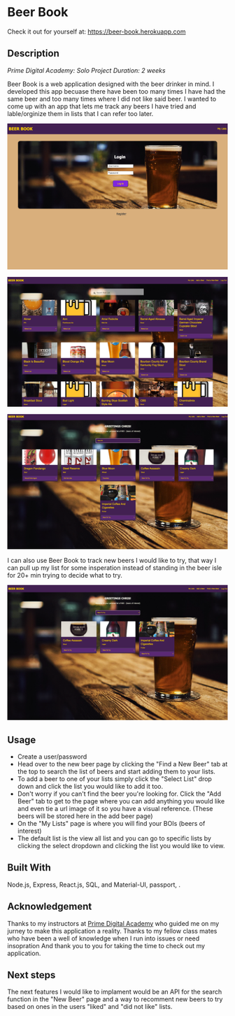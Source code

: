 
# Beer Book
Check it out for yourself at: https://beer-book.herokuapp.com

## Description

_Prime Digital Academy: Solo Project_
_Duration: 2 weeks_

Beer Book is a web application designed with the beer drinker in mind. I developed this app becuase there have been too many times I have had the same beer and too many times where I did not like said beer. I wanted to come up with an app that lets me track any beers I have tried and lable/orginize them in lists that I can refer too later.

![Login Page](https://github.com/Emerfoll/Beer_Book_Solo_project/blob/master/documentation/images/Screen%20Shot%202021-03-16%20at%206.30.11%20PM.png "Login Page")

![Find a New Beer Page](https://github.com/Emerfoll/Beer_Book_Solo_project/blob/master/documentation/images/Screen%20Shot%202021-03-16%20at%206.29.11%20PM.png "Find a New Beer Page")

![View All List](https://github.com/Emerfoll/Beer_Book_Solo_project/blob/master/documentation/images/Screen%20Shot%202021-03-16%20at%206.29.40%20PM.png "View All List")

I can also use Beer Book to track new beers I would like to try, that way I can pull up my list for some insperation instead of standing in the beer isle for 20+ min trying to decide what to try.

![Want to try list](https://github.com/Emerfoll/Beer_Book_Solo_project/blob/master/documentation/images/Screen%20Shot%202021-03-16%20at%206.29.51%20PM.png "Wanbt to Try List")


## Usage

- Create a user/password
- Head over to the new beer page by clicking the "Find a New Beer" tab at the top to search the list of beers and start adding them to your lists.
- To add a beer to one of your lists simply click the "Select List" drop down and click the list you would like to add it too.
- Don't worry if you can't find the beer you're looking for. Click the "Add Beer" tab to get to the page where you can add anything you would like and even tie a url image of it so you have a visual reference. (These beers will be stored here in the add beer page)
- On the "My Lists" page is where you will find your BOIs (beers of interest)
- The default list is the view all list and you can go to specific lists by clicking the select dropdown and clicking the list you would like to view.

## Built With

Node.js, Express, React.js, SQL, and Material-UI, passport, .

## Acknowledgement
Thanks to my instructors at [Prime Digital Academy](www.primeacademy.io) who guided me on my jurney to make this application a reality.
Thanks to my fellow class mates who have been a well of knowledge when I run into issues or need insopration
And thank you to you for taking the time to check out my application.

## Next steps

The next features I would like to implament would be an API for the search function in the "New Beer" page and a way to recomment new beers to try based on ones in the users "liked" and "did not like" lists.
